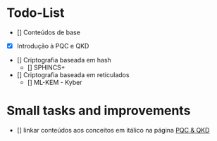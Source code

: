 # Todo-List 

- [] Conteúdos de base
- [x] Introdução à PQC e QKD
- [] Criptografia baseada em hash
    - [] SPHINCS+
- [] Criptografia baseada em reticulados 
    - [] ML-KEM - Kyber

# Small tasks and improvements 

- [] linkar conteúdos aos conceitos em itálico na página [PQC & QKD](./conteudos/base/PQC-x-QKD.md)